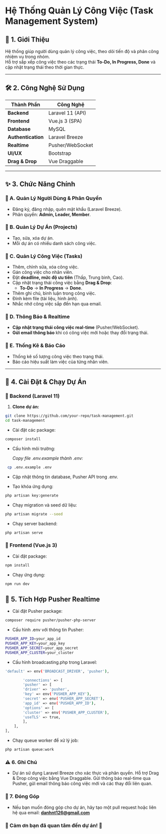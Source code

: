 # Hệ Thống Quản Lý Công Việc (Task Management System)

## 📌 1. Giới Thiệu

Hệ thống giúp người dùng quản lý công việc, theo dõi tiến độ và phân công nhiệm vụ trong nhóm.  
Hỗ trợ sắp xếp công việc theo các trạng thái **To-Do, In Progress, Done** và cập nhật trạng thái theo thời gian thực.

---

## 🛠 2. Công Nghệ Sử Dụng

| Thành Phần         | Công Nghệ        |
| ------------------ | ---------------- |
| **Backend**        | Laravel 11 (API) |
| **Frontend**       | Vue.js 3 (SPA)   |
| **Database**       | MySQL            |
| **Authentication** | Laravel Breeze   |
| **Realtime**       | Pusher/WebSocket |
| **UI/UX**          | Bootstrap        |
| **Drag & Drop**    | Vue Draggable    |

---

## ✨ 3. Chức Năng Chính

### 🔹 A. Quản Lý Người Dùng & Phân Quyền

-   Đăng ký, đăng nhập, quên mật khẩu (Laravel Breeze).
-   Phân quyền: **Admin, Leader, Member**.

### 🔹 B. Quản Lý Dự Án (Projects)

-   Tạo, sửa, xóa dự án.
-   Mỗi dự án có nhiều danh sách công việc.

### 🔹 C. Quản Lý Công Việc (Tasks)

-   Thêm, chỉnh sửa, xóa công việc.
-   Gán công việc cho nhân viên.
-   Đặt **deadline, mức độ ưu tiên** (Thấp, Trung bình, Cao).
-   Cập nhật trạng thái công việc bằng **Drag & Drop**:
    -   **To-Do** → **In Progress** → **Done**.
-   Thêm ghi chú, bình luận trong công việc.
-   Đính kèm file (tài liệu, hình ảnh).
-   Nhắc nhở công việc sắp đến hạn qua email.

### 🔹 D. Thông Báo & Realtime

-   **Cập nhật trạng thái công việc real-time** (Pusher/WebSocket).
-   **Gửi email thông báo** khi có công việc mới hoặc thay đổi trạng thái.

### 🔹 E. Thống Kê & Báo Cáo

-   Thống kê số lượng công việc theo trạng thái.
-   Báo cáo hiệu suất làm việc của từng nhân viên.

---

## 🚀 4. Cài Đặt & Chạy Dự Án

### 🔹 Backend (Laravel 11)

1. **Clone dự án:**

```bash
git clone https://github.com/your-repo/task-management.git
cd task-management
```

-   Cài đặt các package:

```bash
composer install
```

-   Cấu hình môi trường:

    _Copy file .env.example thành .env:_

```bash
 cp .env.example .env
```

-   Cập nhật thông tin database, Pusher API trong .env.

-   Tạo khóa ứng dụng:

```bash
php artisan key:generate
```

-   Chạy migration và seed dữ liệu:

```bash
php artisan migrate --seed
```

-   Chạy server backend:

```bash
php artisan serve
```

### 🔹 Frontend (Vue.js 3)

-   Cài đặt package:

```bash
npm install
```

-   Chạy ứng dụng:

```bash
npm run dev
```

## 📡 5. Tích Hợp Pusher Realtime

-   Cài đặt Pusher package:

```bash
composer require pusher/pusher-php-server
```

-   Cấu hình .env với thông tin Pusher:

```bash
PUSHER_APP_ID=your_app_id
PUSHER_APP_KEY=your_app_key
PUSHER_APP_SECRET=your_app_secret
PUSHER_APP_CLUSTER=your_cluster
```

-   Cấu hình broadcasting.php trong Laravel:

```bash
'default' => env('BROADCAST_DRIVER', 'pusher'),

        'connections' => [
        'pusher' => [
        'driver' => 'pusher',
        'key' => env('PUSHER_APP_KEY'),
        'secret' => env('PUSHER_APP_SECRET'),
        'app_id' => env('PUSHER_APP_ID'),
        'options' => [
        'cluster' => env('PUSHER_APP_CLUSTER'),
        'useTLS' => true,
        ],
    ],
],
```

-   Chạy queue worker để xử lý job:

```bash
php artisan queue:work
```

### ⚠️ 6. Ghi Chú

-   Dự án sử dụng Laravel Breeze cho xác thực và phân quyền.
    Hỗ trợ Drag & Drop công việc bằng Vue Draggable.
    Gửi thông báo real-time qua Pusher, gửi email thông báo công việc mới và các thay đổi liên quan.

### 🤝 7. Đóng Góp

-   Nếu bạn muốn đóng góp cho dự án, hãy tạo một pull request hoặc liên hệ qua email: **danhnt126@gmail.com**

### 🌟 Cảm ơn bạn đã quan tâm đến dự án! 🚀
